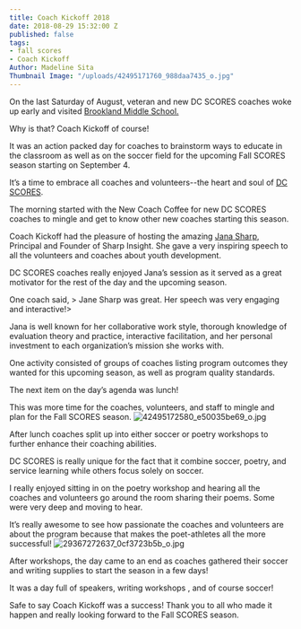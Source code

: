 ```yaml
---
title: Coach Kickoff 2018
date: 2018-08-29 15:32:00 Z
published: false
tags:
- fall scores
- Coach Kickoff
Author: Madeline Sita
Thumbnail Image: "/uploads/42495171760_988daa7435_o.jpg"
---
```


On the last Saturday of August, veteran and new DC SCORES coaches woke up early and visited [Brookland Middle School.](https://www.brooklandms.org/)

Why is that? Coach Kickoff of course!



It was an action packed day for coaches to brainstorm ways to educate in the classroom as well as on the soccer field for the upcoming Fall SCORES season starting on September 4.

It’s a time to embrace all coaches and volunteers--the heart and soul of [DC SCORES](https://www.dcscores.org/our-program/program-model/).

The morning started with the New Coach Coffee for new DC SCORES coaches to mingle and get to know other new coaches starting this season.

Coach Kickoff had the pleasure of hosting the amazing [Jana Sharp](https://www.sharp-insight.com/team-all/jana-sharp), Principal and Founder of Sharp Insight. She gave a very inspiring speech to all the volunteers and coaches about youth development.

DC SCORES coaches really enjoyed Jana’s session as it served as a great motivator for the rest of the day and the upcoming season. 

One coach said, > Jane Sharp was great. Her speech was very engaging and interactive!>  

Jana is well known for her collaborative work style, thorough knowledge of evaluation theory and practice, interactive facilitation, and her personal investment to each organization’s mission she works with. 

One  activity consisted of groups of coaches listing  program outcomes they wanted for this upcoming season, as well as program quality standards.

The next item on the day’s agenda was lunch! 

This was more time for the coaches, volunteers, and staff to mingle and plan for  the Fall SCORES season.
![42495172580_e50035be69_o.jpg](/uploads/42495172580_e50035be69_o.jpg)

After lunch coaches split up into either soccer or poetry workshops to further enhance their coaching abilities.

DC SCORES is really unique for the fact that it combine soccer, poetry, and service learning while others focus solely on soccer.

I really enjoyed sitting in on the poetry workshop and hearing all the coaches and volunteers go around the room sharing their poems. Some were very deep and moving to hear.

It’s really awesome to see how passionate the coaches and volunteers are about the program because that makes the poet-athletes all the more successful!
![29367272637_0cf3723b5b_o.jpg](/uploads/29367272637_0cf3723b5b_o.jpg)

After workshops, the day came to an end as coaches gathered their soccer and writing supplies to start the season in a few days! 

It was a day full of speakers, writing workshops , and of course soccer! 

Safe to say Coach Kickoff was a success! Thank you to all who made it happen and really looking forward to the Fall SCORES season.
